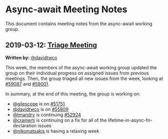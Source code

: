 # Async-await Meeting Notes
This document contains meeting notes from the async-await working group.

## 2019-03-12: [Triage Meeting][triage20190312]
**Written by:** [@davidtwco][davidtwco]

This week, the members of the async-await working group updated the group on their individual
progress on assigned issues from previous meetings. Then, the group triaged all new issues from the
week, looking at [#59087](https://github.com/rust-lang/rust/issues/59087) and
[#59001](https://github.com/rust-lang/rust/issues/59001).

In summary, at the end of this meeting, the group is working on:

- [@gilescope][gilescope] is on [#51751](https://github.com/rust-lang/rust/issues/51751)
- [@davidtwco][davidtwco] is on [#55809](https://github.com/rust-lang/rust/issues/55809)
- [@tmandry][tmandry] is continuing [#52924](https://github.com/rust-lang/rust/issues/52924)
- [@cramertj][cramertj] is continuing on a fix for all of the lifetime-in-async-fn-declaration issues
- [@nikomatsakis][nikomatsakis] is having a relaxing week

[triage20190312]: https://rust-lang.zulipchat.com/#narrow/stream/187312-t-compiler.2Fwg-async-await/topic/meeting.202019.2E03.2E12
[gilescope]: https://github.com/gilescope
[davidtwco]: https://github.com/davidtwco
[tmandry]: https://github.com/tmandry
[cramertj]: https://github.com/cramertj
[nikomatsakis]: https://github.com/nikomatsakis
